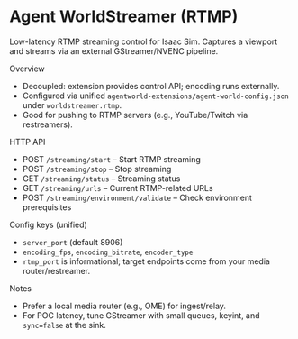 # Agent WorldStreamer (RTMP)

Low-latency RTMP streaming control for Isaac Sim. Captures a viewport and streams via an external GStreamer/NVENC pipeline.

Overview
- Decoupled: extension provides control API; encoding runs externally.
- Configured via unified `agentworld-extensions/agent-world-config.json` under `worldstreamer.rtmp`.
- Good for pushing to RTMP servers (e.g., YouTube/Twitch via restreamers).

HTTP API
- POST `/streaming/start` – Start RTMP streaming
- POST `/streaming/stop` – Stop streaming
- GET `/streaming/status` – Streaming status
- GET `/streaming/urls` – Current RTMP-related URLs
- POST `/streaming/environment/validate` – Check environment prerequisites

Config keys (unified)
- `server_port` (default 8906)
- `encoding_fps`, `encoding_bitrate`, `encoder_type`
- `rtmp_port` is informational; target endpoints come from your media router/restreamer.

Notes
- Prefer a local media router (e.g., OME) for ingest/relay.
- For POC latency, tune GStreamer with small queues, keyint, and `sync=false` at the sink.
